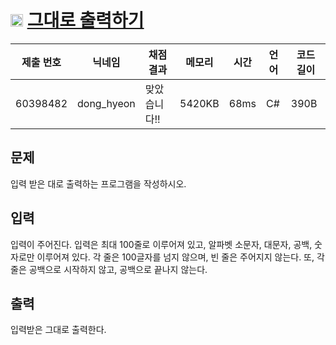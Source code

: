 # <img width="20px"  src="https://d2gd6pc034wcta.cloudfront.net/tier/1.svg" class="solvedac-tier"> [그대로 출력하기](https://www.acmicpc.net/problem/11718) 

| 제출 번호 | 닉네임 | 채점 결과 | 메모리 | 시간 | 언어 | 코드 길이 |
|---|---|---|---|---|---|---|
|60398482|dong_hyeon|맞았습니다!! |5420KB|68ms|C#|390B|

## 문제
<p>입력 받은 대로 출력하는 프로그램을 작성하시오.</p>

## 입력
<p>입력이 주어진다. 입력은 최대 100줄로 이루어져 있고, 알파벳 소문자, 대문자, 공백, 숫자로만 이루어져 있다. 각 줄은 100글자를 넘지 않으며, 빈 줄은 주어지지 않는다. 또, 각 줄은 공백으로 시작하지 않고, 공백으로 끝나지 않는다.</p>

## 출력
<p>입력받은 그대로 출력한다.</p>


